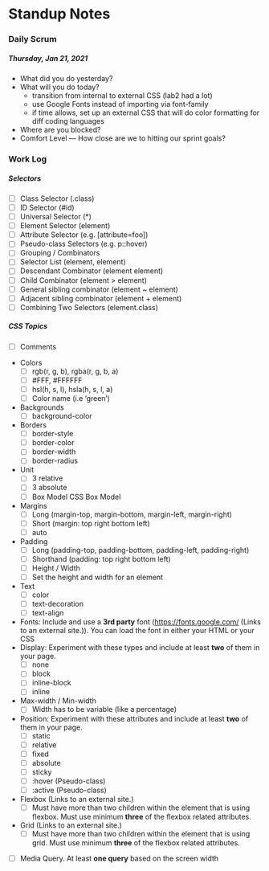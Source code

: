 # Standup Notes

### Daily Scrum
##### Thursday, Jan 21, 2021
- What did you do yesterday?
- What will you do today?
   - transition from internal to external CSS (lab2 had a lot)
   - use Google Fonts instead of importing via font-family
   - if time allows, set up an external CSS that will do color formatting for diff coding languages
- Where are you blocked?
- Comfort Level — How close are we to hitting our sprint goals?

### Work Log

##### Selectors
- [ ] Class Selector (.class)
- [ ] ID Selector (#id)
- [ ] Universal Selector (*)
- [ ] Element Selector (element)
- [ ] Attribute Selector (e.g. [attribute=foo])
- [ ] Pseudo-class Selectors (e.g. p::hover)
- [ ] Grouping / Combinators
- [ ] Selector List (element, element)
- [ ] Descendant Combinator (element element)
- [ ] Child Combinator (element > element)
- [ ] General sibling combinator (element ~ element)
- [ ] Adjacent sibling combinator (element + element)
- [ ] Combining Two Selectors (element.class)

##### CSS Topics       
- [ ] Comments
- Colors
   - [ ] rgb(r, g, b), rgba(r, g, b, a)
   - [ ] #FFF, #FFFFFF
   - [ ] hsl(h, s, l),  hsla(h, s, l, a)
   - [ ] Color name (i.e ‘green’)
- Backgrounds
   - [ ] background-color
- Borders
   - [ ] border-style
   - [ ] border-color
   - [ ] border-width
   - [ ] border-radius
- Unit
   - [ ] 3 relative
   - [ ] 3 absolute
   - [ ] Box Model CSS Box Model
- Margins
   - [ ] Long (margin-top, margin-bottom, margin-left, margin-right)
   - [ ] Short (margin: top right bottom left)
   - [ ] auto
- Padding
   - [ ] Long (padding-top, padding-bottom, padding-left, padding-right)
   - [ ] Shorthand (padding: top right bottom left)
   - [ ] Height / Width
   - [ ] Set the height and width for an element
- Text
   - [ ] color
   - [ ] text-decoration
   - [ ] text-align
- Fonts: Include and use a **3rd party** font (https://fonts.google.com/ (Links to an external site.)). You can load the font in either your HTML or your CSS
- Display: Experiment with these types and include at least **two** of them in your page.
   - [ ] none
   - [ ] block
   - [ ] inline-block
   - [ ] inline
- Max-width / Min-width
   - [ ] Width has to be variable (like a percentage)
- Position: Experiment with these attributes and include at least **two** of them in your page.
   - [ ] static
   - [ ] relative
   - [ ] fixed
   - [ ] absolute
   - [ ] sticky 
   - [ ] :hover (Pseudo-class)
   - [ ] :active (Pseudo-class)
- Flexbox (Links to an external site.)
   - [ ] Must have more than two children within the element that is using flexbox. Must use minimum **three** of the flexbox related attributes.
- Grid (Links to an external site.)
   - [ ] Must have more than two children within the element that is using grid. Must use minimum **three** of the flexbox related attributes.
- [ ] Media Query. At least **one query** based on the screen width
